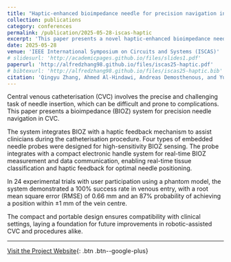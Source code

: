 ```yaml
---
title: "Haptic-enhanced bioimpedance needle for precision navigation in central venous catheterisation with millimetre accuracy"
collection: publications
category: conferences
permalink: /publication/2025-05-28-iscas-haptic
excerpt: 'This paper presents a novel haptic-enhanced bioimpedance needle for precise navigation during central venous catheterisation, achieving millimetre-level accuracy.'
date: 2025-05-28
venue: 'IEEE International Symposium on Circuits and Systems (ISCAS)'
# slidesurl: 'http://academicpages.github.io/files/slides1.pdf'
paperurl: 'http://alfredzhang98.github.io/files/iscas25-haptic.pdf'
# bibtexurl: 'http://alfredzhang98.github.io/files/iscas25-haptic.bib'
citation: 'Qingyu Zhang, Ahmed Al-Hindawi, Andreas Demosthenous, and Yu Wu. (2025). &quot;Haptic-enhanced bioimpedance needle for precision navigation in central venous catheterisation with millimetre accuracy.&quot; <i>2025 IEEE International Symposium on Circuits and Systems (ISCAS)</i>.'
---
```


Central venous catheterisation (CVC) involves the precise and challenging task of needle insertion, which can be difficult and prone to complications. This paper presents a bioimpedance (BIOZ) system for precision needle navigation in CVC.

The system integrates BIOZ with a haptic feedback mechanism to assist clinicians during the catheterisation procedure. Four types of embedded needle probes were designed for high-sensitivity BIOZ sensing. The probe integrates with a compact electronic handle system for real-time BIOZ measurement and data communication, enabling real-time tissue classification and haptic feedback for optimal needle positioning.

In 24 experimental trials with user participation using a phantom model, the system demonstrated a 100% success rate in venous entry, with a root mean square error (RMSE) of 0.66 mm and an 87% probability of achieving a position within ±1 mm of the vein centre.

The compact and portable design ensures compatibility with clinical settings, laying a foundation for future improvements in robotic-assisted CVC and procedures alike.

---

[Visit the Project Website](https://bioimpedance.uk/){: .btn .btn--google-plus}
